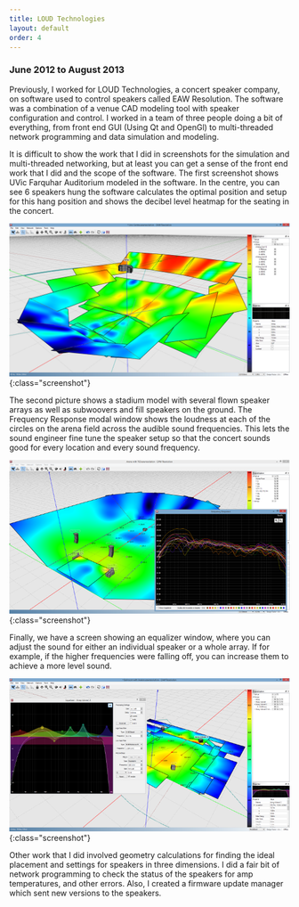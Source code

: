 ```yaml
---
title: LOUD Technologies
layout: default
order: 4
---
```


### June 2012 to August 2013

Previously, I worked for LOUD Technologies, a concert speaker company, on software used to control speakers called EAW Resolution. The software was a combination of a venue CAD modeling tool with speaker configuration and control. I worked in a team of three people doing a bit of everything, from front end GUI (Using Qt and OpenGl) to multi-threaded network programming and data simulation and modeling.

It is difficult to show the work that I did in screenshots for the simulation and multi-threaded networking, but at least you can get a sense of the front end work that I did and the scope of the software. The first screenshot shows UVic Farquhar Auditorium modeled in the software. In the centre, you can see 6 speakers hung the software calculates the optimal position and setup for this hang position and shows the decibel level heatmap for the seating in the concert.

![EAW Resolution Screenshot 1](/static/loud-screenshot1.png){:class="screenshot"}

The second picture shows a stadium model with several flown speaker arrays as well as subwoovers and fill speakers on the ground. The Frequency Response modal window shows the loudness at each of the circles on the arena field across the audible sound frequencies. This lets the sound engineer fine tune the speaker setup so that the concert sounds good for every location and every sound frequency.

![EAW Resolution Screenshot 2](/static/loud-screenshot2.png){:class="screenshot"}

Finally, we have a screen showing an equalizer window, where you can adjust the sound for either an individual speaker or a whole array. If for example, if the higher frequencies were falling off, you can increase them to achieve a more level sound.

![EAW Resolution Screenshot 3](/static/loud-screenshot3.png){:class="screenshot"}

Other work that I did involved geometry calculations for finding the ideal placement and settings for speakers in three dimensions. I did a fair bit of network programming to check the status of the speakers for amp temperatures, and other errors. Also, I created a firmware update manager which sent new versions to the speakers.
